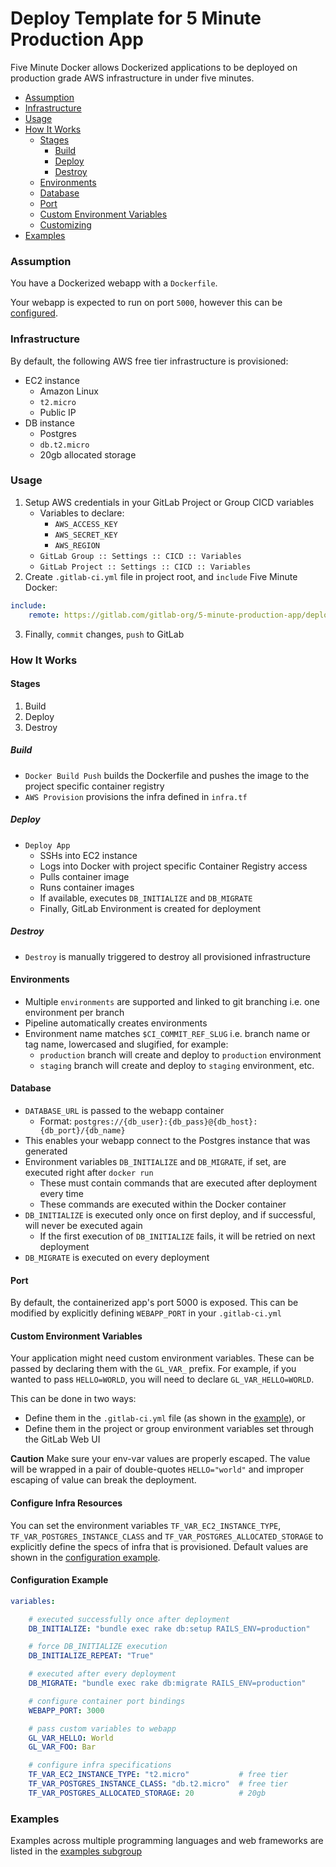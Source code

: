 # Deploy Template for 5 Minute Production App

Five Minute Docker allows Dockerized applications to be deployed on production grade AWS
infrastructure in under five minutes.

- [Assumption](#assumption)
- [Infrastructure](#infrastructure)
- [Usage](#usage)
- [How It Works](#how-it-works)
    - [Stages](#stages)
        - [Build](#build)
        - [Deploy](#deploy)
        - [Destroy](#destroy)
    - [Environments](#environments)
    - [Database](#database)
    - [Port](#port)
    - [Custom Environment Variables](#custom-environment-variables)
    - [Customizing](#configuration-example)
- [Examples](#examples)

### Assumption

You have a Dockerized webapp with a `Dockerfile`.

Your webapp is expected to run on port `5000`, however this can
be [configured](#configuration-example).

### Infrastructure

By default, the following AWS free tier infrastructure is provisioned:

- EC2 instance
    - Amazon Linux
    - `t2.micro`
    - Public IP
- DB instance
    - Postgres
    - `db.t2.micro`
    - 20gb allocated storage

### Usage

1. Setup AWS credentials in your GitLab Project or Group CICD variables
    - Variables to declare:
        - `AWS_ACCESS_KEY`
        - `AWS_SECRET_KEY`
        - `AWS_REGION`
    - `GitLab Group :: Settings :: CICD :: Variables`
    - `GitLab Project :: Settings :: CICD :: Variables`
2. Create `.gitlab-ci.yml` file in project root, and `include` Five Minute Docker:

```yaml
include:
    remote: https://gitlab.com/gitlab-org/5-minute-production-app/deploy-template/-/raw/master/deploy.yml
```

3. Finally, `commit` changes, `push` to GitLab

### How It Works

#### Stages

1. Build
2. Deploy
3. Destroy

##### Build

- `Docker Build Push` builds the Dockerfile and pushes the image to the project specific container
  registry
- `AWS Provision` provisions the infra defined in `infra.tf`

##### Deploy

- `Deploy App`
    - SSHs into EC2 instance
    - Logs into Docker with project specific Container Registry access
    - Pulls container image
    - Runs container images
    - If available, executes `DB_INITIALIZE` and `DB_MIGRATE`
    - Finally, GitLab Environment is created for deployment

##### Destroy

- `Destroy` is manually triggered to destroy all provisioned infrastructure

#### Environments

- Multiple `environments` are supported and linked to git branching i.e. one environment per branch
- Pipeline automatically creates environments
- Environment name matches `$CI_COMMIT_REF_SLUG` i.e. branch name or tag name, lowercased and
  slugified, for example:
    - `production` branch will create and deploy to `production` environment
    - `staging` branch will create and deploy to `staging` environment, etc.

#### Database

- `DATABASE_URL` is passed to the webapp container
    - Format: `postgres://{db_user}:{db_pass}@{db_host}:{db_port}/{db_name}`
- This enables your webapp connect to the Postgres instance that was generated
- Environment variables `DB_INITIALIZE` and `DB_MIGRATE`, if set, are executed right
  after `docker run`
    - These must contain commands that are executed after deployment every time
    - These commands are executed within the Docker container
- `DB_INITIALIZE` is executed only once on first deploy, and if successful, will never be executed
  again
    - If the first execution of `DB_INITIALIZE` fails, it will be retried on next deployment
- `DB_MIGRATE` is executed on every deployment

#### Port

By default, the containerized app's port 5000 is exposed. This can be modified by explicitly
defining `WEBAPP_PORT` in your `.gitlab-ci.yml`

#### Custom Environment Variables

Your application might need custom environment variables. These can be passed by declaring them with
the `GL_VAR_` prefix. For example, if you wanted to pass `HELLO=WORLD`, you will need to
declare `GL_VAR_HELLO=WORLD`.

This can be done in two ways:

- Define them in the `.gitlab-ci.yml` file (as shown in the [example](#configuration-example)), or
- Define them in the project or group environment variables set through the GitLab Web UI

**Caution** Make sure your env-var values are properly escaped. The value will be wrapped in a pair
of double-quotes `HELLO="world"` and improper escaping of value can break the deployment.

#### Configure Infra Resources

You can set the environment variables `TF_VAR_EC2_INSTANCE_TYPE`, `TF_VAR_POSTGRES_INSTANCE_CLASS`
and `TF_VAR_POSTGRES_ALLOCATED_STORAGE` to explicitly define the specs of infra that is provisioned.
Default values are shown in the [configuration example](#configuration-example).

#### Configuration Example

```yaml
variables:

    # executed successfully once after deployment
    DB_INITIALIZE: "bundle exec rake db:setup RAILS_ENV=production"

    # force DB_INITIALIZE execution
    DB_INITIALIZE_REPEAT: "True"

    # executed after every deployment
    DB_MIGRATE: "bundle exec rake db:migrate RAILS_ENV=production"

    # configure container port bindings
    WEBAPP_PORT: 3000

    # pass custom variables to webapp
    GL_VAR_HELLO: World
    GL_VAR_FOO: Bar

    # configure infra specifications
    TF_VAR_EC2_INSTANCE_TYPE: "t2.micro"           # free tier
    TF_VAR_POSTGRES_INSTANCE_CLASS: "db.t2.micro"  # free tier
    TF_VAR_POSTGRES_ALLOCATED_STORAGE: 20          # 20gb
```

### Examples

Examples across multiple programming languages and web frameworks are listed in
the [examples subgroup](https://gitlab.com/gitlab-org/5-minute-production-app/examples)
